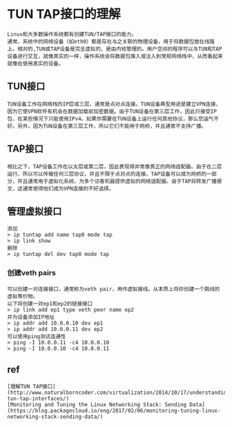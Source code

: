 # TUN TAP接口的理解
```
Linux和大多数操作系统都有创建TUN/TAP接口的能力。
通常，系统中的网络设备（如eth0）都是存在与之关联的物理设备，用于将数据包放在线路上。相对的,TUN或TAP设备是完全虚拟的，是由内核管理的。用户空间的程序可以与TUN和TAP设备进行交互，就像真实的一样，操作系统会将数据包推入或注入到常规网络栈中，从而看起来就像在使用真实的设备。
```

## TUN接口
```
TUN设备工作在网络栈的IP层或三层，通常是点对点连接。TUN设备典型用途是建立VPN连接，因为它使VPN软件有机会在数据加载前加密数据。由于TUN设备在第三层工作，因此只接受IP包，在某些情况下只能使用IPv4。如果你需要在TUN设备上运行任何其他协议，那么您运气不好。另外，因为TUN设备在第三层工作，所以它们不能用于网桥，并且通常不支持广播。
```

## TAP接口
```
相比之下，TAP设备工作在以太层或第二层，因此表现得非常像真正的网络适配器。由于在二层运行，所以可以传输任何三层协议，并且不限于点对点的连接。TAP设备可以成为网桥的一部分，并且通常用于虚拟化系统，为多个访客机器提供虚拟的网络适配器。由于TAP将转发广播报文，这通常使得他们成为VPN连接的不好选择。
```

## 管理虚拟接口
```
添加
> ip tuntap add name tap0 mode tap
> ip link show
删除
> ip tuntap del dev tap0 mode tap
```

### 创建veth pairs
```
可以创建一对连接接口，通常称为veth pair，用作虚拟接线。从本质上将你创建一个跳线的虚拟等价物。
以下将创建一对ep1和ep2的链接接口
> ip link add ep1 type veth peer name ep2
并为设备添加IP地址
> ip addr add 10.0.0.10 dev ep1
> ip addr add 10.0.0.11 dev ep2
可以使用ping测试连通性
> ping -I 10.0.0.11 -c4 10.0.0.10
> ping -I 10.0.0.10 -c4 10.0.0.11
```

## ref
	[理解TUN TAP接口](http://www.naturalborncoder.com/virtualization/2014/10/17/understanding-tun-tap-interfaces/)
	[Monitoring and Tuning the Linux Networking Stack: Sending Data](https://blog.packagecloud.io/eng/2017/02/06/monitoring-tuning-linux-networking-stack-sending-data/)
